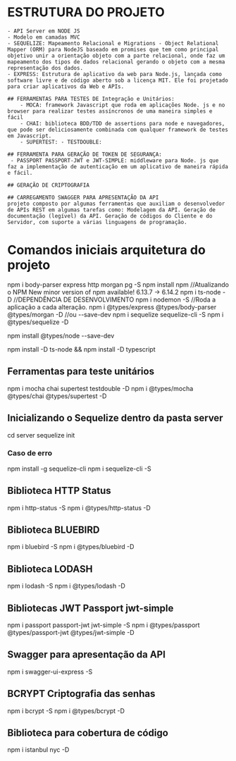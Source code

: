 # ESTRUTURA DO PROJETO
    - API Server em NODE JS 
    - Modelo em camadas MVC 
    - SEQUELIZE: Mapeamento Relacional e Migrations - Object Relational Mapper (ORM) para NodeJS baseado em promises que tem como principal objetivo unir a orientação objeto com a parte relacional, onde faz um mapeamento dos tipos de dados relacional gerando o objeto com a mesma representação dos dados.
    - EXPRESS: Estrutura de aplicativo da web para Node.js, lançada como software livre e de código aberto sob a licença MIT. Ele foi projetado para criar aplicativos da Web e APIs.

    ## FERRAMENTAS PARA TESTES DE Integração e Unitários:
        - MOCA: framework Javascript que roda em aplicações Node. js e no browser para realizar testes assíncronos de uma maneira simples e fácil
        - CHAI: biblioteca BDD/TDD de assertions para node e navegadores, que pode ser deliciosamente combinada com qualquer framework de testes em Javascript.
        - SUPERTEST: - TESTDOUBLE:

    ## FERRAMENTA PARA GERAÇÃO DE TOKEN DE SEGURANÇA:
     - PASSPORT PASSPORT-JWT e JWT-SIMPLE: middleware para Node. js que faz a implementação de autenticação em um aplicativo de maneira rápida e fácil.

    ## GERAÇÃO DE CRIPTOGRAFIA

    ## CARREGAMENTO SWAGGER PARA APRESENTAÇÃO DA API
    projeto composto por algumas ferramentas que auxiliam o desenvolvedor de APIs REST em algumas tarefas como: Modelagem da API. Geração de documentação (legível) da API. Geração de códigos do Cliente e do Servidor, com suporte a várias linguagens de programação.
    
# Comandos iniciais arquitetura do projeto
npm i body-parser express http morgan pg -S
npm install npm     //Atualizando o NPM  New minor version of npm available! 6.13.7 → 6.14.2
npm i ts-node -D    //DEPENDÊNCIA DE DESENVOLVIMENTO
npm i nodemon -S //Roda a aplicação a cada alteração.
npm i @types/express @types/body-parser @types/morgan -D //ou --save-dev
npm i sequelize sequelize-cli -S 
npm i @types/sequelize -D

npm install @types/node --save-dev

npm install -D ts-node && npm install -D typescript

## Ferramentas para teste unitários
npm i mocha chai supertest testdouble -D
npm i @types/mocha @types/chai @types/supertest -D

## Inicializando o Sequelize dentro da pasta server
cd server
sequelize init
### Caso de erro
npm install -g sequelize-cli
npm i sequelize-cli -S

## Biblioteca HTTP Status
npm i http-status -S
npm i @types/http-status -D

## Biblioteca BLUEBIRD
npm i bluebird -S
npm i @types/bluebird -D

## Biblioteca LODASH
npm i lodash -S
npm i @types/lodash -D

## Bibliotecas JWT Passport jwt-simple
npm i passport passport-jwt jwt-simple -S
npm i @types/passport @types/passport-jwt @types/jwt-simple -D

## Swagger para apresentação da API
npm i swagger-ui-express -S

## BCRYPT Criptografia das senhas
npm i bcrypt -S
npm i @types/bcrypt -D

## Biblioteca para cobertura de código
npm i istanbul nyc -D